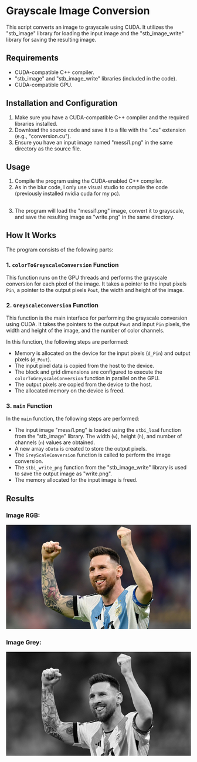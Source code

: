 # Grayscale Image Conversion

This script converts an image to grayscale using CUDA. It utilizes the "stb_image" library for loading the input image and the "stb_image_write" library for saving the resulting image.

## Requirements

- CUDA-compatible C++ compiler.
- "stb_image" and "stb_image_write" libraries (included in the code).
- CUDA-compatible GPU.

## Installation and Configuration

1. Make sure you have a CUDA-compatible C++ compiler and the required libraries installed.
2. Download the source code and save it to a file with the ".cu" extension (e.g., "conversion.cu").
3. Ensure you have an input image named "messi1.png" in the same directory as the source file.

## Usage

1. Compile the program using the CUDA-enabled C++ compiler. 
2. As in the blur code, I only use visual studio to compile the code (previously installed nvidia cuda for my pc).
## 
3. The program will load the "messi1.png" image, convert it to grayscale, and save the resulting image as "write.png" in the same directory.

## How It Works

The program consists of the following parts:

### 1. `colorToGreyscaleConversion` Function

This function runs on the GPU threads and performs the grayscale conversion for each pixel of the image. It takes a pointer to the input pixels `Pin`, a pointer to the output pixels `Pout`, the width and height of the image.

### 2. `GreyScaleConversion` Function

This function is the main interface for performing the grayscale conversion using CUDA. It takes the pointers to the output `Pout` and input `Pin` pixels, the width and height of the image, and the number of color channels.

In this function, the following steps are performed:
- Memory is allocated on the device for the input pixels (`d_Pin`) and output pixels (`d_Pout`).
- The input pixel data is copied from the host to the device.
- The block and grid dimensions are configured to execute the `colorToGreyscaleConversion` function in parallel on the GPU.
- The output pixels are copied from the device to the host.
- The allocated memory on the device is freed.

### 3. `main` Function

In the `main` function, the following steps are performed:
- The input image "messi1.png" is loaded using the `stbi_load` function from the "stb_image" library. The width (`w`), height (`h`), and number of channels (`n`) values are obtained.
- A new array `oData` is created to store the output pixels.
- The `GreyScaleConversion` function is called to perform the image conversion.
- The `stbi_write_png` function from the "stb_image_write" library is used to save the output image as "write.png".
- The memory allocated for the input image is freed.

## Results
### Image RGB:
![RGB](messi1.png)
### Image Grey:
![GREY](write.png)






